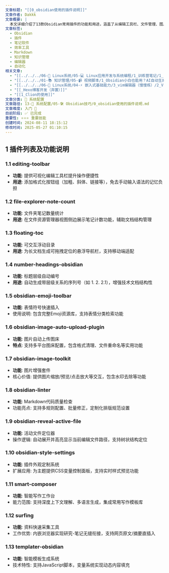 ```yaml
---
文章标题: "[[0_obsidian使用的插件说明]]"
文章作者: Dakkk
文章概要: |
  本文详细介绍了13款Obsidian常用插件的功能和用途，涵盖了从编辑工具栏、文件管理、图片处理、Markdown质检，到智能写作和模板生成等多个方面。旨在帮助Obsidian用户提升笔记效率，优化知识管理和文档结构。
文章标签:
  - Obsidian
  - 插件
  - 笔记软件
  - 效率工具
  - Markdown
  - 知识管理
  - 编辑器
  - 自动化
相关文章:
  - "[[../../../06-🐧 Linux系统/05-💻 Linux应用开发与系统编程/1_训练营笔记/1_学习思维导图]]"
  - "[[../../../01-📚 知识管理/05-📹 视频脚本/1_Obsidian小白也能用？AI自动生成笔记元数据 (Templater基础演示)]]"
  - "[[../../../06-🐧 Linux系统/04-⚡ 嵌入式基础能力/3_vim编辑器（慢慢练）/2_VIM的实用技巧]]"
  - "[[_Hexo博客开发（弃置）]]"
  - "[[1_Clion的使用]]"
文章分类: 🔧 系统配置
文章路径: 13-🔧 系统配置/05-🛠️ Obsidian技巧/0_obsidian使用的插件说明.md
文章难度: 入门 🌱
目前阶段: ✅ 已完成
重要性: ⭐⭐⭐ 重要技能
创建时间: 2024-08-11 18:15:12
修改时间: 2025-05-27 01:10:15
---
```


## 1 插件列表及功能说明

### 1.1 editing-toolbar
+ **功能**: 提供可视化编辑工具栏提升操作便捷性
+ **用途**: 添加格式化按钮组（加粗、斜体、链接等），免去手动输入语法的记忆负担

### 1.2 file-explorer-note-count
+ **功能**: 文件夹笔记数量统计
+ **用途**: 在文件资源管理器视图侧边展示笔记计数功能，辅助文档结构管理

### 1.3 floating-toc
+ **功能**: 可交互浮动目录
+ **用途**: 为长文档生成可拖拽定位的悬浮导航栏，支持移动端适配

### 1.4 number-headings-obsidian
+ **功能**: 标题层级自动编号
+ **用途**: 自动生成带层级关系的序列号（如 1. 2. 2.1），增强技术文档结构性

### 1.5 obsidian-emoji-toolbar
+ **功能**: 表情符号快速插入
+ 使用说明: 包含完整Emoji资源库，支持表情分类检索功能

### 1.6 obsidian-image-auto-upload-plugin
+ **功能**: 图片自动上传图床
+ **特点**: 支持多平台图床配置，包含格式清理、文件重命名等实用功能

### 1.7 obsidian-image-toolkit
+ **功能**: 图片增强套件
+ 核心价值: 提供图片缩放/预览/点击放大等交互，包含水印去除等功能

### 1.8 obsidian-linter
+ **功能**: Markdown代码质量检查
+ 功能亮点: 支持多规则配置、批量修正，定制化排版规范设置

### 1.9 obsidian-reveal-active-file
+ **功能**: 活动文件定位器
+ 操作逻辑: 自动展开并高亮显示当前编辑文件路径，支持树状结构定位

### 1.10 obsidian-style-settings
+ **功能**: 插件外观定制系统
+ 扩展应用: 为主题提供CSS变量控制面板，支持实时样式预览功能

### 1.11 smart-composer
+ **功能**: 智能写作工作台
+ 能力范围: 支持深度上下文理解、多语言生成，集成常用写作模板库

### 1.12 surfing
+ **功能**: 资料快速采集工具
+ 工作优势: 内嵌浏览器实现研究-笔记无缝衔接，支持网页原文/摘要直插入

### 1.13 templater-obsidian
+ **功能**: 智能模板生成系统
+ 技术特性: 支持JavaScript脚本，变量系统实现动态内容填充